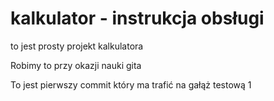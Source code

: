 # kalkulator - instrukcja obsługi

to jest prosty projekt kalkulatora

Robimy to przy okazji nauki gita

To jest pierwszy commit który ma trafić na gałąż testową 1